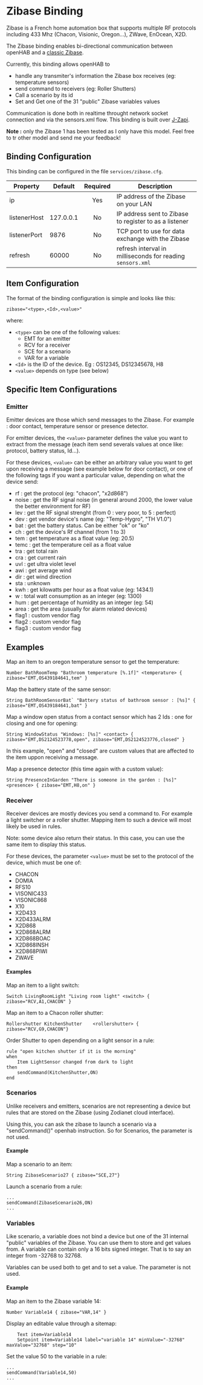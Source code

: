 # Zibase Binding

Zibase is a French home automation box that supports multiple RF protocols including 433 Mhz (Chacon, Visionic, Oregon...), ZWave, EnOcean, X2D.

The Zibase binding enables bi-directional communication between openHAB and a [classic Zibase](http://www.zodianet.com/toolbox-zibase/zibase-classic.html).

Currently, this binding allows openHAB to 

- handle any transmiter's information the Zibase box receives (eg: temperature sensors)
- send command to receivers (eg: Roller Shutters)
- Call a scenario by its id
- Set and Get one of the 31 "public" Zibase variables values

Communication is done both in realtime throught network socket connection and via the sensors.xml flow. This binding is built over [J-Zapi](https://code.google.com/p/j-zapi/).

**Note :** only the Zibase 1 has been tested as I only have this model. Feel free to tr other model and send me your feedback!

## Binding Configuration

This binding can be configured in the file `services/zibase.cfg`.

| Property | Default | Required | Description |
|----------|---------|:--------:|-------------|
| ip       |         |   Yes    | IP address of the Zibase on your LAN |
| listenerHost | 127.0.0.1 | No | IP address sent to Zibase to register to as a listener |
| listenerPort | 9876 |  No     | TCP port to use for data exchange with the Zibase |
| refresh  | 60000   |   No     | refresh interval in milliseconds for reading `sensors.xml`  |

## Item Configuration

The format of the binding configuration is simple and looks like this:

```
zibase="<type>,<Id>,<value>"
```

where:

- `<type>` can be one of the following values:
  - EMT for an emitter
  - RCV for a receiver
  - SCE for a scenario
  - VAR for a variable
- `<Id>` is the ID of the device. Eg : OS12345, DS12345678, H8
- `<value>` depends on type (see below)

## Specific Item Configurations

### Emitter

Emitter devices are those which send messages to the Zibase. For example : door contact, temperature sensor or presence detector.

For emitter devices, the `<value>` parameter defines the value you want to extract from the message (each item send severals values at once like: protocol, battery status, Id...).

For these devices, `<value>` can be either an arbitrary value you want to get upon receiving a message (see example below for door contact), or one of the following tags if you want a particular value, depending on what the device send:

* rf : get the protocol (eg: "chacon", "x2d868")
* noise : get the RF signal noise (in general around 2000, the lower value the better environment for RF)
* lev : get the RF signal strenght (from 0 : very poor, to 5 : perfect)
* dev : get vendor device's name (eg: "Temp-Hygro", "TH V1.0")
* bat : get the battery status. Can be either "ok" or "ko"
* ch : get the device's Rf channel (from 1 to 3)
* tem : get temperature as a float value (eg: 20.5) 
* temc : get the temperature ceil as a float value
* tra : get total rain
* cra : get current rain
* uvl : get ultra violet level
* awi : get average wind
* dir : get wind direction
* sta : unknown
* kwh : get kilowatts per hour as a float value (eg: 1434.1) 
* w : total watt consumption as an integer (eg: 1300)
* hum : get percentage of humidity as an integer (eg: 54) 
* area : get the area (usually for alarm related devices)
* flag1 : custom vendor flag
* flag2 : custom vendor flag
* flag3 : custom vendor flag

## Examples

Map an item to an oregon temperature sensor to get the temperature:

```
Number BathRoomTemp "Bathroom temperature [%.1f]" <temperature> { zibase="EMT,OS439184641,tem" }
```

Map the battery state of the same sensor:

```
String BathRoomSensorBat` "Battery status of bathroom sensor : [%s]" { zibase="EMT,OS439184641,bat" }
```

Map a window open status from a contact sensor which has 2 Ids : one for closing and one for opening:

```
String WindowStatus "Windows: [%s]" <contact> { zibase="EMT,DS2124523778,open", zibase="EMT,DS2124523776,closed" }
```

In this example, "open" and "closed" are custom values that are affected to the item uppon receiving a message.

Map a presence detector (this time again with a custom value):

```
String PresenceInGarden "There is someone in the garden : [%s]" <presence> { zibase="EMT,H8,on" }
```

### Receiver

Receiver devices are mostly devices you send a command to. For example a light switcher or a roller shutter. Mapping item to such a device will most likely be used in rules.

Note: some device also return their status. In this case, you can use the same item to display this status. 

For these devices, the parameter `<value>` must be set to the protocol of the device, which must be one of:

* CHACON
* DOMIA
* RFS10
* VISONIC433
* VISONIC868
* X10
* X2D433
* X2D433ALRM
* X2D868
* X2D868ALRM
* X2D868BOAC
* X2D868INSH
* X2D868PIWI
* ZWAVE

#### Examples

Map an item to a light switch:

```
Switch LivingRoomLight "Living room light" <switch> { zibase="RCV,A1,CHACON" }
```

Map an item to a Chacon roller shutter:

```
Rollershutter KitchenShutter	<rollershutter>	{ zibase="RCV,G9,CHACON"}
```

Order Shutter to open depending on a light sensor in a rule:

```
rule "open kitchen shutter if it is the morning"
when
    Item LightSensor changed from dark to light
then   
    sendCommand(KitchenShutter,ON)
end
```

### Scenarios

Unlike receivers and emitters, scenarios are not representing a device but rules that are stored on the Zibase (using Zodianet cloud interface).

Using this, you can ask the zibase to launch a scenario via a "sendCommand()" openhab instruction. So for Scenarios, the <value> parameter is not used.

#### Example

Map a scenario to an item:

```
String ZibaseScenario27 { zibase="SCE,27"}
```

Launch a scenario from a rule:

```
...
sendCommand(ZibaseScenario26,ON)
...
```

### Variables

Like scenario, a variable does not bind a device but one of the 31 internal "public" variables of the Zibase. You can use them to store and get values from. A variable can contain only a 16 bits signed integer. That is to say an integer from -32768 to 32768.

Variables can be used both to get and to set a value. The <value> parameter is not used.

#### Example

Map an item to the Zibase variable 14:

```
Number Variable14 { zibase="VAR,14" }
```

Display an editable value through a sitemap:

```
    Text item=Variable14
    Setpoint item=Variable14 label="variable 14" minValue="-32768" maxValue="32768" step="10"
```

Set the value 50 to the variable in a rule:

```
...
sendCommand(Variable14,50)
...
```
